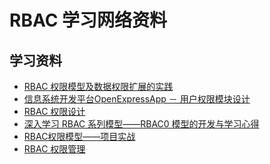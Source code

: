 RBAC 学习网络资料
=================

学习资料
--------
- [RBAC 权限模型及数据权限扩展的实践](http://blog.csdn.net/xuanbg/article/details/41041255)
- [信息系统开发平台OpenExpressApp － 用户权限模块设计](http://www.cnblogs.com/zhoujg/archive/2009/12/12/1622331.html)
- [RBAC 权限设计](http://blog.csdn.net/ms_x0828/article/details/7035956)
- [深入学习 RBAC 系列模型——RBAC0 模型的开发与学习心得](http://blog.csdn.net/ks_1994/article/details/47810787)
- [RBAC权限模型——项目实战](http://blog.csdn.net/zwk626542417/article/details/46726491)
- [RBAC 权限管理](http://blog.csdn.net/painsonline/article/details/7183613/)

